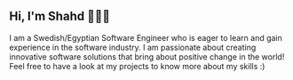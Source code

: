 ## Hi, I'm Shahd 🙋🏻‍♀️
I am a Swedish/Egyptian Software Engineer who is eager to learn and gain experience in the software industry. I am passionate about creating innovative software solutions that bring about positive change in the world! Feel free to have a look at my projects to know more about my skills :) 
